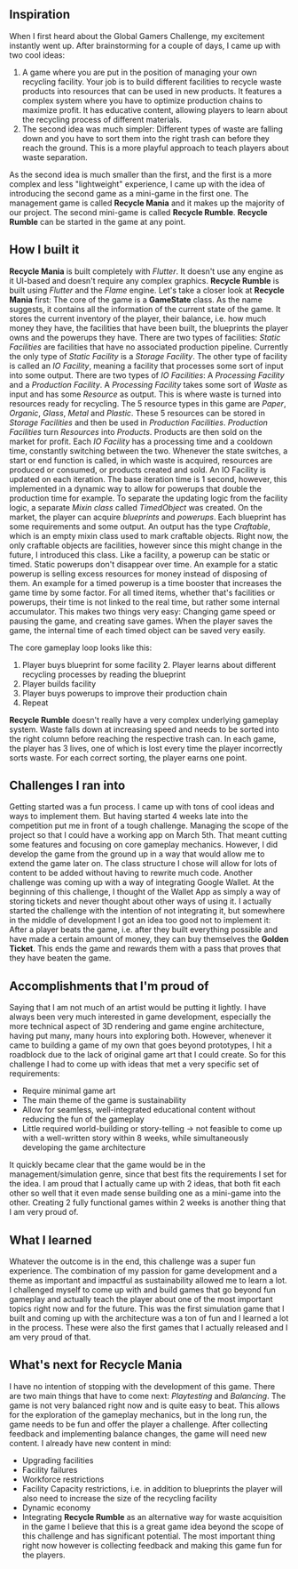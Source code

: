 ## Inspiration

When I first heard about the Global Gamers Challenge, my excitement instantly went up. After brainstorming for a couple of days, I came up with two cool ideas:

1. A game where you are put in the position of managing your own recycling facility. Your job is to build different facilities to recycle waste products into resources that can be used in new products. It features a complex system where you have to optimize production chains to maximize profit. It has educative content, allowing players to learn about the recycling process of different materials.
2. The second idea was much simpler: Different types of waste are falling down and you have to sort them into the right trash can before they reach the ground. This is a more playful approach to teach players about waste separation.

As the second idea is much smaller than the first, and the first is a more complex and less "lightweight" experience, I came up with the idea of introducing the second game as a mini-game in the first one. The management game is called **Recycle Mania** and it makes up the majority of our project. The second mini-game is called **Recycle Rumble**. **Recycle Rumble** can be started in the game at any point.

## How I built it

**Recycle Mania** is built completely with _Flutter_. It doesn't use any engine as it UI-based and doesn't require any complex graphics. **Recycle Rumble** is built using _Flutter_ and the _Flame_ engine.
Let's take a closer look at **Recycle Mania** first: The core of the game is a **GameState** class. As the name suggests, it contains all the information of the current state of the game. It stores the current inventory of the player, their balance, i.e. how much money they have, the facilities that have been built, the blueprints the player owns and the powerups they have. There are two types of facilities: _Static Facilities_ are facilities that have no associated production pipeline. Currently the only type of _Static Facility_ is a _Storage Facility_. The other type of facility is called an _IO Facility_, meaning a facility that processes some sort of input into some output. There are two types of _IO Facilities_: A _Processing Facility_ and a _Production Facility_. A _Processing Facility_ takes some sort of _Waste_ as input and has some _Resource_ as output. This is where waste is turned into resources ready for recycling. The 5 resource types in this game are _Paper_, _Organic_, _Glass_, _Metal_ and _Plastic_. These 5 resources can be stored in _Storage Facilities_ and then be used in _Production Facilities_. _Production Facilities_ turn _Resources_ into _Products_. Products are then sold on the market for profit. Each _IO Facility_ has a processing time and a cooldown time, constantly switching between the two. Whenever the state switches, a start or end function is called, in which waste is acquired, resources are produced or consumed, or products created and sold. An IO Facility is updated on each iteration. The base iteration time is 1 second, however, this implemented in a dynamic way to allow for powerups that double the production time for example. To separate the updating logic from the facility logic, a separate _Mixin class_ called _TimedObject_ was created.
On the market, the player can acquire _blueprints_ and _powerups_. Each blueprint has some requirements and some output. An output has the type _Craftable_, which is an empty mixin class used to mark craftable objects. Right now, the only craftable objects are facilities, however since this might change in the future, I introduced this class.
Like a facility, a powerup can be static or timed. Static powerups don't disappear over time. An example for a static powerup is selling excess resources for money instead of disposing of them. An example for a timed powerup is a time booster that increases the game time by some factor.
For all timed items, whether that's facilities or powerups, their time is not linked to the real time, but rather some internal accumulator. This makes two things very easy: Changing game speed or pausing the game, and creating save games. When the player saves the game, the internal time of each timed object can be saved very easily.

The core gameplay loop looks like this:

1. Player buys blueprint for some facility 2. Player learns about different recycling processes by reading the blueprint
2. Player builds facility
3. Player buys powerups to improve their production chain
4. Repeat

**Recycle Rumble** doesn't really have a very complex underlying gameplay system. Waste falls down at increasing speed and needs to be sorted into the right column before reaching the respective trash can. In each game, the player has 3 lives, one of which is lost every time the player incorrectly sorts waste. For each correct sorting, the player earns one point.

## Challenges I ran into

Getting started was a fun process. I came up with tons of cool ideas and ways to implement them. But having started 4 weeks late into the competition put me in front of a tough challenge. Managing the scope of the project so that I could have a working app on March 5th. That meant cutting some features and focusing on core gameplay mechanics. However, I did develop the game from the ground up in a way that would allow me to extend the game later on. The class structure I chose will allow for lots of content to be added without having to rewrite much code.
Another challenge was coming up with a way of integrating Google Wallet. At the beginning of this challenge, I thought of the Wallet App as simply a way of storing tickets and never thought about other ways of using it. I actually started the challenge with the intention of not integrating it, but somewhere in the middle of development I got an idea too good not to implement it: After a player beats the game, i.e. after they built everything possible and have made a certain amount of money, they can buy themselves the **Golden Ticket**. This ends the game and rewards them with a pass that proves that they have beaten the game.

## Accomplishments that I'm proud of

Saying that I am not much of an artist would be putting it lightly. I have always been very much interested in game development, especially the more technical aspect of 3D rendering and game engine architecture, having put many, many hours into exploring both. However, whenever it came to building a game of my own that goes beyond prototypes, I hit a roadblock due to the lack of original game art that I could create. So for this challenge I had to come up with ideas that met a very specific set of requirements:

- Require minimal game art
- The main theme of the game is sustainability
- Allow for seamless, well-integrated educational content without reducing the fun of the gameplay
- Little required world-building or story-telling -> not feasible to come up with a well-written story within 8 weeks, while simultaneously developing the game architecture

It quickly became clear that the game would be in the management/simulation genre, since that best fits the requirements I set for the idea. I am proud that I actually came up with 2 ideas, that both fit each other so well that it even made sense building one as a mini-game into the other. Creating 2 fully functional games within 2 weeks is another thing that I am very proud of.

## What I learned

Whatever the outcome is in the end, this challenge was a super fun experience. The combination of my passion for game development and a theme as important and impactful as sustainability allowed me to learn a lot. I challenged myself to come up with and build games that go beyond fun gameplay and actually teach the player about one of the most important topics right now and for the future. This was the first simulation game that I built and coming up with the architecture was a ton of fun and I learned a lot in the process. These were also the first games that I actually released and I am very proud of that.

## What's next for Recycle Mania

I have no intention of stopping with the development of this game. There are two main things that have to come next: _Playtesting_ and _Balancing_. The game is not very balanced right now and is quite easy to beat. This allows for the exploration of the gameplay mechanics, but in the long run, the game needs to be fun and offer the player a challenge. After collecting feedback and implementing balance changes, the game will need new content. I already have new content in mind:

- Upgrading facilities
- Facility failures
- Workforce restrictions
- Facility Capacity restrictions, i.e. in addition to blueprints the player will also need to increase the size of the recycling facility
- Dynamic economy
- Integrating **Recycle Rumble** as an alternative way for waste acquisition in the game
  I believe that this is a great game idea beyond the scope of this challenge and has significant potential. The most important thing right now however is collecting feedback and making this game fun for the players.
